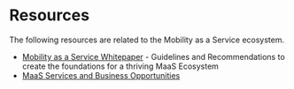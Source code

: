 # Resources

The following resources are related to the Mobility as a Service ecosystem.

* [Mobility as a Service Whitepaper](https://maas-alliance.eu/wp-content/uploads/sites/7/2017/09/MaaS-WhitePaper_final_040917-2.pdf) - Guidelines and Recommendations to create the foundations for a thriving MaaS Ecosystem
* [MaaS Services and Business Opportunities](https://julkaisut.liikennevirasto.fi/pdf8/lts_2015-56_maas_services_web.pdf)



